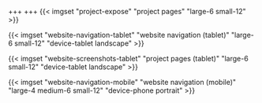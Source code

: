 +++
+++
{{< imgset "project-expose" "project pages" "large-6 small-12" >}}

{{< imgset "website-navigation-tablet" "website navigation (tablet)" "large-6 small-12" "device-tablet landscape" >}}

{{< imgset "website-screenshots-tablet" "project pages (tablet)" "large-6 small-12" "device-tablet landscape" >}}

{{< imgset "website-navigation-mobile" "website navigation (mobile)" "large-4 medium-6 small-12" "device-phone portrait" >}}
